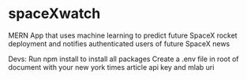 # spaceXwatch
MERN App that uses machine learning to predict future SpaceX rocket deployment and notifies authenticated users of future SpaceX news

Devs:
  Run npm install to install all packages
  Create a .env file in root of document with your new york times article api key and mlab uri
